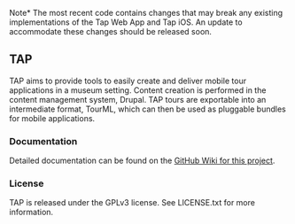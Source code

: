 Note*
The most recent code contains changes that may break any existing implementations of the Tap Web App and Tap iOS. An update to accommodate these changes should be released soon.

## TAP

TAP aims to provide tools to easily create and deliver mobile tour applications in a museum setting. Content creation is performed in the content management system, Drupal. TAP tours are exportable into an intermediate format, TourML, which can then be used as pluggable bundles for mobile applications.

### Documentation

Detailed documentation can be found on the [GitHub Wiki for this project](https://github.com/IMAmuseum/tap-cms/wiki).

### License
TAP is released under the GPLv3 license.  See LICENSE.txt for more information.
